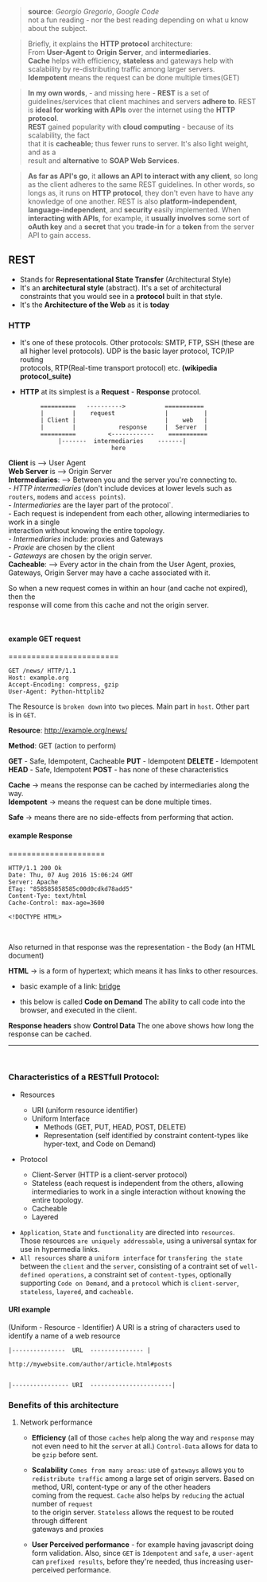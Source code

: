 
> **source**: *Georgio Gregorio*, *Google Code*    
> not a fun reading - nor the best reading depending on what u know about the subject.

> Briefly, it explains the **HTTP protocol** architecture:     
> From **User-Agent** to **Origin Server**, and **intermediaries**.      
> **Cache** helps with efficiency, **stateless** and gateways help with
> scalability by re-distributing traffic among larger servers.    
> **Idempotent** means the request can be done multiple times(GET)


> __In my own words__, - and missing here - **REST** is a set of guidelines/services
> that client machines and servers **adhere to**. REST is **ideal for working with APIs** 
> over the internet using the **HTTP protocol**.   
> **REST** gained popularity with **cloud computing** - because of its scalability, the fact    
> that it is **cacheable**; thus fewer runs to server. It's also light weight, and as a    
> result and **alternative** to **SOAP Web Services**.

> **As far as API's go**, it **allows an API to interact with any client**, so 
> long as the client adheres to the same REST guidelines. In other words, so longs as,
> it runs on **HTTP protocol**, they don't even have to have any knowledge of one another.
> REST is also **platform-independent**, **language-independent**, and **security** easily
> implemented. When **interacting with APIs**, for example, it **usually involves** some 
> sort of **oAuth key** and a **secret** that you **trade-in** for a **token** from the
> server API to gain access.



## REST
* Stands for __Representational State Transfer__ (Architectural Style)    
* It's an __architectural style__ (abstract). It's a set of architectural           
  constraints that you would see in a __protocol__ built in that style.
* It's the __Architecture of the Web__ as it is __today__     

### HTTP
* It's one of these protocols. Other protocols: SMTP, FTP, SSH (these are   
  all higher level protocols). UDP is the basic layer protocol, TCP/IP routing   
  protocols, RTP(Real-time transport protocol) etc.  __(wikipedia protocol_suite)__    

* __HTTP__ at its simplest is a __Request__ - __Response__ protocol.

 ```       
          ==========   ---------->           ===========
          |        |	request              |          |
          | Client |						 |    web   |
          |		   |			response	 |  Server	|	
          ==========         <------------    ===========
          	   |-------  intermediaries    -------|
          	   				  here
```


**Client** is       --> User Agent          
**Web Server** is   --> Origin Server         
**Intermediaries**: --> Between you and the server you're connecting to.      
		      - *HTTP intermediaries* (don't include devices at lower levels
		        such as `routers`, `modems` and `access points`).           
		      - *Intermediaries* are the layer part of the protocol`.                                                                                                                                                                    
                      - Each request is independent from each other, allowing intermediaries to work in a single        
                         interaction without knowing the entire topology.                                                
                      - *Intermediaries* include: proxies and Gateways            
                      - *Proxie* are chosen by the client                
		      - *Gateways* are chosen by the origin server.         
**Cacheable**:      --> Every actor in the chain from the User Agent, proxies,   
		    Gateways, Origin Server may have a cache associated with it.   

So when a new request comes in within an hour (and cache not expired), then the    
response will come from this cache and not the origin server.  


<br />


#### example GET request
========================


	GET /news/ HTTP/1.1
	Host: example.org
	Accept-Encoding: compress, gzip
	User-Agent: Python-httplib2
	

The Resource is `broken down` into `two` pieces. Main part in `host`. Other part      
is in `GET`.

                     
__Resource__: http://example.org/news/

__Method__: GET (action to perform)

__GET__    - Safe, Idempotent, Cacheable
__PUT__    - Idempotent
__DELETE__ - Idempotent
__HEAD__   - Safe, Idempotent
__POST__   - has none of these characteristics

__Cache__     -> means the response can be cached by intermediaries along the way.          
__Idempotent__ -> means the request can be done multiple times.  

__Safe__      -> means there are no side-effects from performing that action.            


#### example Response
=====================

	HTTP/1.1 200 Ok
	Date: Thu, 07 Aug 2016 15:06:24 GMT
	Server: Apache
	ETag: "858585858585c00d0cdkd78add5"
	Content-Tye: text/html
	Cache-Control: max-age=3600

	<!DOCTYPE HTML>
	
<br />	

Also returned in that response was the representation - the Body (an HTML document)     

__HTML__ ->  is a form of hypertext; which means it has links to other resources.

* basic example of a link: <a href="http://bridgetosomewhere.com">bridge</a>

* this below is called __Code on Demand__ 
  The ability to call code into the browser, and executed in the client.


	<script type="text/javascript" src="utility.js"></script>


__Response headers__ show __Control Data__
  The one above shows how long the response can be cached.


<hr />
<br />

### Characteristics of a RESTfull Protocol:

* Resources
	- URI (uniform resource identifier)
	- Uniform Interface
		- Methods (GET, PUT, HEAD, POST, DELETE)
		- Representation (self identified by constraint content-types like       
		  hyper-text, and Code on Demand)    

* Protocol
	- Client-Server (HTTP is a client-server protocol)
	- Stateless (each request is independent from the others, allowing
				 intermediaries to work in a single interaction without
				 knowing the entire topology.
	- Cacheable  
	- Layered


- `Application`, `State` and `functionality` are directed into `resources`.    
  Those resources `are uniquely addressable`, using a universal syntax for    
  use in hypermedia links.
- `All resources` share a `uniform interface` for `transfering the state`      
   between the `client` and the `server`, consisting of a contraint set 
   of `well-defined operations`, a constraint set of `content-types`, 
   optionally supporting `Code on Demand`, and a `protocol` which is 
   `client-server`, `stateless`, `layered`, and `cacheable`.


#### URI example
(Uniform - Resource - Identifier)
A URI is a string of characters used to identify a name of a web resource


	|---------------  URL  --------------- |

	http://mywebsite.com/author/article.html#posts


	|---------------- URI  -----------------------|





### Benefits of this architecture

1. Network performance
   - **Efficiency**  (all of those `caches` help along the way and `response` 
				      may not even need to hit the `server` at all.)
				     `Control-Data` allows for data to be `gzip` before sent.    
   
   - **Scalability** `Comes from many areas`: use of `gateways` allows you to 
				     `redistribute traffic` among a large set of origin servers.
				  	  Based on method, URI, content-type or any of the other headers    
				      coming from the request.
				  	 `Cache` also helps by `reducing` the actual number of `request`    
				  	  to the origin server.
				     `Stateless` allows the request to be routed through different    
				      gateways and proxies
   
   - **User Perceived performance** - for example having javascript doing form validation.
				      Also, since `GET` is `Idempotent` and `safe`, a `user-agent` 
				      can `prefixed results`, before they're needed, thus increasing 
				      user-perceived performance.      



















